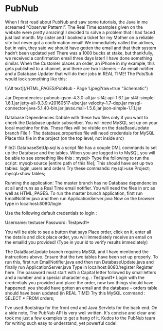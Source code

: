 # PubNub
When I first read about PubNub and saw some tutorials, the Java in me screamed “Observer Pattern!”. The Real Time examples given on the website were pretty amazing! I decided to solve a problem that I had faced just last month. My sister and I booked a ticket for my Mother on a reliable site but never got a confirmation email! We immediately called the airlines, but in vain, they said we should have gotten the email and that their system hadn’t been updated yet! There was a 1000 bucks at stake, but thankfully, we received a confirmation email three days later! I have done something similar. When the Customer places an order, an iPhone in my example, this gets published to a channel, and there are two listeners – An email notifier and a Database Updater that will do their jobs in REAL TIME! The Pub/Sub would look something like this:



![Alt text](/HTML_PAGES/PubNub - Page 1.jpeg?raw=true "Schematic")



Jar Dependencies:
pubnub-gson-4.3.0-all.jar
slf4j-api-1.6.1.jar
sl4f-simple-1.6.1.jar
jetty-all-9.3.9.v20160517-uber.jar
velocity-1.7-dep.jar
mysql-connector-java-5.1.40-bin.jar
javax.mail-1.5.6.jar
json-simple-1.1.1.jar

Database Dependencies
Dabble with these two files only if you want to check the Database update subscriber. You will need MySQL set up on your local machine for this. These files will be visible on the dataBaseUpdate branch
File 1: The database.properties file will need credentials for MySQL 
Place this file in the project (on the top level, not inside src)

File2: DatabaseSetUp.sql is a script file has a couple DML commands to set up the Database and the tables. When you are logged in to MySQL you will be able to see something like this :
mysql>
Type the following to run the script:
mysql>source [entire path of this file];
This should have set up two tables: login_users and orders
Try these commands:
mysql>use Project;
mysql>show tables;


Running the application: 
The master branch has no Database dependencies at all and runs as a Real Time email notifier. You will need the files in src as well as HTML_PAGES. To run the master brunch application, first run EmailNotifier.java and then run ApplicationServer.java Now on the browser type in localhost:8080/login


Use the following default credentials to login :

Username: testuser
Password: Testpwd1*

You will be able to see a button that says Place order, click on it, enter all the details and click place order, you will immediately receive an email on the emailId you provided! (Type in your id to verify results immediately)

The DataBaseUpdate branch requires MySQL and I have mentioned the instructions above. Ensure that the two tables have been set up properly.
To run this, first run EmailNotifier.java and then run DatabaseUpdate.java and finally run ApplicationServer.java
Type in localhost:8080/register
Register here. The password must start with a Capital letter followed by small letters and a number and a special character e.g. : Testpwd1*
Login with the credentials you provided and place the order, now two things should have happened: you should have gotten an email and the database – orders table should have been updated (in REAL TIME)
Try this MySQL command : SELECT * FROM orders;

I’ve used Bootstrap for the front end and Java Servlets for the back end.
On a side note, The PubNub API is very well written. It's concise and clear and took me just a few examples to get a hang of it. Kudos to the PubNub team for writing such easy to understand, yet powerful code!

